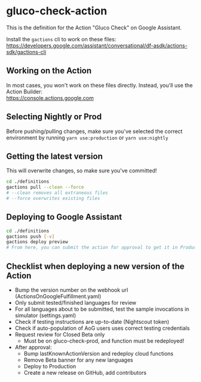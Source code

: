 # gluco-check-action
This is the definition for the Action "Gluco Check" on Google Assistant. 

Install the `gactions` cli to work on these files:  
https://developers.google.com/assistant/conversational/df-asdk/actions-sdk/gactions-cli

## Working on the Action
In most cases, you won't work on these files directly. Instead, you'll use the Action Builder:  
https://console.actions.google.com  

## Selecting Nightly or Prod
Before pushing/pulling changes, make sure you've selected the correct environment by running 
`yarn use:production` or `yarn use:nightly`

## Getting the latest version
This will overwrite changes, so make sure you've committed!
```sh
cd ./definitions
gactions pull --clean --force
# --clean removes all extraneous files
# --force overwrites existing files
```

## Deploying to Google Assistant
```sh
cd ./definitions
gactions push [-v]
gactions deploy preview
# From here, you can submit the action for approval to get it in Production
```

## Checklist when deploying a new version of the Action
- Bump the version number on the webhook url (ActionsOnGoogleFulfillment.yaml)
- Only submit tested/finished languages for review
- For all languages about to be submitted, test the sample invocations in simulator (settings.yaml)
- Check if testing instructions are up-to-date (Nightscout token)
- Check if auto-population of AoG users uses correct testing credentials
- Request review for Closed Beta only
  - Must be on gluco-check-prod, and function must be redeployed!
- After approval:
  - Bump lastKnownActionVersion and redeploy cloud functions
  - Remove Beta banner for any new languages
  - Deploy to Production
  - Create a new release on GitHub, add contributors
